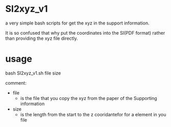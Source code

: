# SI2xyz_v1
a very simple bash scripts for get the xyz in the support information. 

It is so confused that why put the coordinates into the SI(PDF format) rather than providing the xyz file directly.
# usage
bash SI2xyz_v1.sh file size

comment:
- file
  - is the file that you copy the xyz from the paper of the Supporting information
- size
  - is the length from the start to the z cooridantefor for a element in you file
 
  

